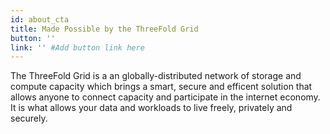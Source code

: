 ```yaml
---
id: about_cta
title: Made Possible by the ThreeFold Grid
button: ''
link: '' #Add button link here
---
```


The ThreeFold Grid is a an globally-distributed network of storage and compute capacity which brings a smart, secure and efficent solution that allows anyone to connect capacity and participate in the internet economy. 
It is what allows your data and workloads to live freely, privately and securely.